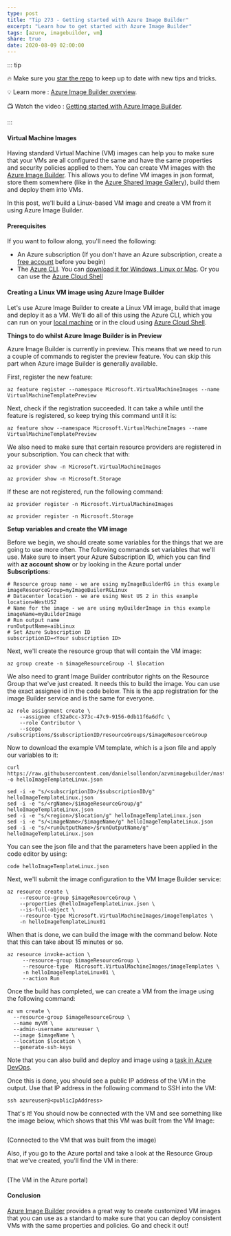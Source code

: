 ```yaml
---
type: post
title: "Tip 273 - Getting started with Azure Image Builder"
excerpt: "Learn how to get started with Azure Image Builder"
tags: [azure, imagebuilder, vm]
share: true
date: 2020-08-09 02:00:00
---
```


::: tip 

:fire: Make sure you [star the repo](http://azuredev.tips?WT.mc_id=azure-azuredevtips-micrum) to keep up to date with new tips and tricks.

:bulb: Learn more : [Azure Image Builder overview](https://docs.microsoft.com/en-us/azure/virtual-machines/linux/image-builder-overview?WT.mc_id=docs-azuredevtips-micrum). 

:tv: Watch the video : [Getting started with Azure Image Builder](https://www.youtube.com/watch?v=yT97IeAFfwA&list=PLLasX02E8BPCNCK8Thcxu-Y-XcBUbhFWC&index=12&?WT.mc_id=youtube-azuredevtips-micrum).

:::

#### Virtual Machine Images

Having standard Virtual Machine (VM) images can help you to make sure that your VMs are all configured the same and have the same properties and security policies applied to them. You can create VM images with the [Azure Image Builder](https://docs.microsoft.com/en-us/azure/virtual-machines/linux/image-builder-overview?WT.mc_id=docs-azuredevtips-micrum). This allows you to define VM images in json format, store them somewhere (like in the [Azure Shared Image Gallery](https://docs.microsoft.com/azure/virtual-machines/windows/shared-image-galleries?WT.mc_id=docs-azuredevtips-micrum)), build them and deploy them into VMs. 

In this post, we'll build a Linux-based VM image and create a VM from it using Azure Image Builder.

#### Prerequisites

If you want to follow along, you'll need the following:
* An Azure subscription (If you don't have an Azure subscription, create a [free account](https://azure.microsoft.com/free/?WT.mc_id=azure-azuredevtips-micrum) before you begin)
* The [Azure CLI](https://docs.microsoft.com/cli/azure/?WT.mc_id=docs-azuredevtips-micrum). You can [download it for Windows, Linux or Mac](https://docs.microsoft.com/cli/azure/install-azure-cli?WT.mc_id=docs-azuredevtips-micrum). Or you can use the [Azure Cloud Shell](https://shell.azure.com/?WT.mc_id=azure-azuredevtips-micrum)

#### Creating a Linux VM image using Azure Image Builder

Let's use Azure Image Builder to create a Linux VM image, build that image and deploy it as a VM. We'll do all of this using the Azure CLI, which you can run on your [local machine](https://docs.microsoft.com/cli/azure/?WT.mc_id=docs-azuredevtips-micrum) or in the cloud using [Azure Cloud Shell](https://shell.azure.com/?WT.mc_id=azure-azuredevtips-micrum).

**Things to do whilst Azure Image Builder is in Preview**

Azure Image Builder is currently in preview. This means that we need to run a couple of commands to register the preview feature. You can skip this part when Azure image Builder is generally available.

First, register the new feature:
```
az feature register --namespace Microsoft.VirtualMachineImages --name VirtualMachineTemplatePreview
```
Next, check if the registration succeeded. It can take a while until the feature is registered, so keep trying this command until it is:
```
az feature show --namespace Microsoft.VirtualMachineImages --name VirtualMachineTemplatePreview 
```
We also need to make sure that certain resource providers are registered in your subscription. You can check that with:
```
az provider show -n Microsoft.VirtualMachineImages 

az provider show -n Microsoft.Storage 
```
If these are not registered, run the following command:
```
az provider register -n Microsoft.VirtualMachineImages

az provider register -n Microsoft.Storage
```

**Setup variables and create the VM image**

Before we begin, we should create some variables for the things that we are going to use more often. The following commands set variables that we'll use. Make sure to insert your Azure Subscription ID, which you can find with **az account show** or by looking in the Azure portal under **Subscriptions**:
```
# Resource group name - we are using myImageBuilderRG in this example
imageResourceGroup=myImageBuilerRGLinux
# Datacenter location - we are using West US 2 in this example
location=WestUS2
# Name for the image - we are using myBuilderImage in this example
imageName=myBuilderImage
# Run output name
runOutputName=aibLinux
# Set Azure Subscription ID
subscriptionID=<Your subscription ID>
```
Next, we'll create the resource group that will contain the VM image:
```
az group create -n $imageResourceGroup -l $location
```
We also need to grant Image Builder contributor rights on the Resource Group that we've just created. It needs this to build the image. You can use the exact assignee id in the code below. This is the app registration for the image Builder service and is the same for everyone. 
```
az role assignment create \
    --assignee cf32a0cc-373c-47c9-9156-0db11f6a6dfc \
    --role Contributor \
    --scope /subscriptions/$subscriptionID/resourceGroups/$imageResourceGroup
```
Now to download the example VM template, which is a json file and apply our variables to it:
```
curl https://raw.githubusercontent.com/danielsollondon/azvmimagebuilder/master/quickquickstarts/0_Creating_a_Custom_Linux_Managed_Image/helloImageTemplateLinux.json -o helloImageTemplateLinux.json

sed -i -e "s/<subscriptionID>/$subscriptionID/g" helloImageTemplateLinux.json
sed -i -e "s/<rgName>/$imageResourceGroup/g" helloImageTemplateLinux.json
sed -i -e "s/<region>/$location/g" helloImageTemplateLinux.json
sed -i -e "s/<imageName>/$imageName/g" helloImageTemplateLinux.json
sed -i -e "s/<runOutputName>/$runOutputName/g" helloImageTemplateLinux.json
```
You can see the json file and that the parameters have been applied in the code editor by using:
```
code helloImageTemplateLinux.json
```
Next, we'll submit the image configuration to the VM Image Builder service:
```
az resource create \
    --resource-group $imageResourceGroup \
    --properties @helloImageTemplateLinux.json \
    --is-full-object \
    --resource-type Microsoft.VirtualMachineImages/imageTemplates \
    -n helloImageTemplateLinux01
```
When that is done, we can build the image with the command below. Note that this can take about 15 minutes or so.
```
az resource invoke-action \
     --resource-group $imageResourceGroup \
     --resource-type  Microsoft.VirtualMachineImages/imageTemplates \
     -n helloImageTemplateLinux01 \
     --action Run 
```
Once the build has completed, we can create a VM from the image using the following command:
```
az vm create \
  --resource-group $imageResourceGroup \
  --name myVM \
  --admin-username azureuser \
  --image $imageName \
  --location $location \
  --generate-ssh-keys
```
Note that you can also build and deploy and image using a [task in Azure DevOps](https://marketplace.visualstudio.com/items?itemName=AzureImageBuilder.devOps-task-for-azure-image-builder&WT.mc_id=other-azuredevtips-micrum).

Once this is done, you should see a public IP address of the VM in the output. Use that IP address in the following command to SSH into the VM:
```
ssh azureuser@<publicIpAddress>
```
That's it! You should now be connected with the VM and see something like the image below, which shows that this VM was built from the VM Image:

<img :src="$withBase('/files/61result.png')">

(Connected to the VM that was built from the image)

Also, if you go to the Azure portal and take a look at the Resource Group that we've created, you'll find the VM in there:

<img :src="$withBase('/files/61vmresult.png')">

(The VM in the Azure portal)

#### Conclusion

[Azure Image Builder](https://docs.microsoft.com/en-us/azure/virtual-machines/linux/image-builder-overview?WT.mc_id=docs-azuredevtips-micrum) provides a great way to create customized VM images that you can use as a standard to make sure that you can deploy consistent VMs with the same properties and policies. Go and check it out!
